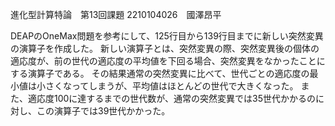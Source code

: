 進化型計算特論　第13回課題
2210104026　國澤昂平

DEAPのOneMax問題を参考にして、125行目から139行目までに新しい突然変異の演算子を作成した。
新しい演算子とは、突然変異の際、突然変異後の個体の適応度が、前の世代の適応度の平均値を下回る場合、突然変異をなかったことにする演算子である。
その結果通常の突然変異に比べて、世代ごとの適応度の最小値は小さくなってしまうが、平均値はほとんどの世代で大きくなった。
また、適応度100に達するまでの世代数が、通常の突然変異では35世代かかるのに対し、この演算子では39世代かかった。
